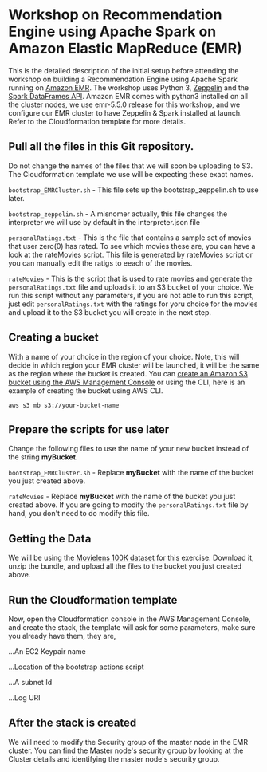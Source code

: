 # Workshop on Recommendation Engine using Apache Spark on Amazon Elastic MapReduce (EMR)
This is the detailed description of the initial setup before attending the workshop on building a Recommendation Engine using Apache Spark running on [Amazon EMR](https://aws.amazon.com/emr/). The workshop uses Python 3, [Zeppelin](https://zeppelin.apache.org/) and the [Spark DataFrames API](https://spark.apache.org/docs/2.1.0/sql-programming-guide.html). Amazon EMR comes with python3 installed on all the cluster nodes, we use emr-5.5.0 release for this workshop, and we configure our EMR cluster to have Zeppelin & Spark installed at launch. Refer to the Cloudformation template for more details.

## Pull all the files in this Git repository.
Do not change the names of the files that we will soon be uploading to S3. The Cloudformation template we use will be expecting these exact names.

`bootstrap_EMRCluster.sh` - This file sets up the bootstrap_zeppelin.sh to use later.

`bootstrap_zeppelin.sh` - A misnomer actually, this file changes the interpreter we will use by default in the interpreter.json file

`personalRatings.txt` - This is the file that contains a sample set of movies that user zero(0) has rated. To see which movies these are, you can have a look at the rateMovies script. This file is generated by rateMovies script or you can manually edit the ratigs to eeach of the movies.

`rateMovies` - This is the script that is used to rate movies and generate the `personalRatings.txt` file and uploads it to an S3 bucket of your choice. We run this script without any parameters, if you are not able to run this script, just edit `personalRatings.txt` with the ratings for yoru choice for the movies and upload it to the S3 bucket you will create in the next step.

## Creating a bucket
With a name of your choice in the region of your choice. Note, this will decide in which region your EMR cluster will be launched, it will be the same as the region where the bucket is created. You can [create an Amazon S3 bucket using the AWS Management Console](http://docs.aws.amazon.com/AmazonS3/latest/gsg/CreatingABucket.html) or using the CLI, here is an example of creating the bucket using AWS CLI.

`aws s3 mb s3://your-bucket-name`

## Prepare the scripts for use later
Change the following files to use the name of your new bucket instead of the string __myBucket__.

`bootstrap_EMRCluster.sh` - Replace __myBucket__ with the name of the bucket you just created above.

`rateMovies` - Replace __myBucket__ with the name of the bucket you just created above. If you are going to modify the `personalRatings.txt` file by hand, you don't need to do modify this file.

## Getting the Data
We will be using the [Movielens 100K dataset](https://grouplens.org/datasets/movielens/100k/) for this exercise. Download it, unzip the bundle, and upload all the files to the bucket you just created above.
## Run the Cloudformation template
Now, open the Cloudformation console in the AWS Management Console, and create the stack, the template will ask for some parameters, make sure you already have them, they are,

...An EC2 Keypair name

...Location of the bootstrap actions script

...A subnet Id

...Log URI

## After the stack is created
We will need to modify the Security group of the master node in the EMR cluster. You can find the Master node's security group by looking at the Cluster details and identifying the master node's security group.


